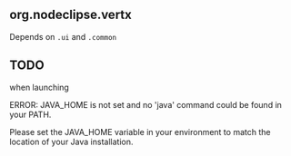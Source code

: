 
## org.nodeclipse.vertx

Depends on `.ui` and `.common`


## TODO

when launching


ERROR: JAVA_HOME is not set and no 'java' command could be found in your PATH.

Please set the JAVA_HOME variable in your environment to match the
location of your Java installation.
